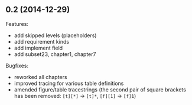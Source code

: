 ## 0.2 (2014-12-29)

Features:

- add skipped levels (placeholders)
- add requirement kinds
- add implement field
- add subset23, chapter1, chapter7

Bugfixes:

- reworked all chapters
- improved tracing for various table definitions
- amended figure/table tracestrings (the second pair of square brackets has been removed: `[t][*]` -> `[t]*`, `[f][1]` -> `[f]1`)

